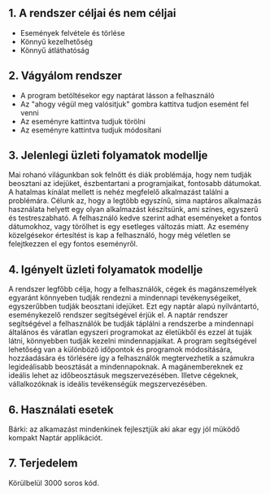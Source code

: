 ## 1. A rendszer céljai és nem céljai
 - Események felvétele és törlése 
 - Könnyű kezelhetőség
 - Könnyű átláthatóság

## 2. Vágyálom rendszer
- A program betöltésekor egy naptárat lásson a felhasználó 
- Az "ahogy végül meg valósitjuk" gombra kattitva tudjon esemént fel venni
- Az eseményre kattintva tudjuk törölni 
- Az eseményre kattintva tudjuk módosítani


## 3.  Jelenlegi üzleti folyamatok modellje

Mai rohanó világunkban sok felnőtt és diák problémája, hogy nem tudják beosztani az idejüket, észbentartani a programjaikat, fontosabb dátumokat. A hatalmas kínálat mellett is nehéz megfelelő alkalmazást találni a problémára. Célunk az, hogy a legtöbb egyszínű, sima naptáros alkalmazás használata helyett egy olyan alkalmazást készítsünk, ami színes, egyszerű és testreszabható. A felhasználó kedve szerint adhat eseményeket a fontos dátumokhoz, vagy törölhet is egy esetleges változás miatt. Az esemény közelgésekor értesítést is kap a felhasználó, hogy még véletlen se felejtkezzen el egy fontos eseményről.

## 4. Igényelt üzleti folyamatok modellje
A rendszer legfőbb célja, hogy a felhasználók, cégek és magánszemélyek egyaránt könnyeben tudják rendezni a mindennapi tevékenységeiket, egyszerűbben tudják beosztani idejüket. Ezt egy naptár alapú nyilvántartó, eseménykezelő rendszer segítségével érjük el. A naptár rendszer segítségével a felhasználók be tudják táplálni a rendszerbe a mindennapi általános és váratlan egyszeri programokat az életükből és ezzel át tuják látni, könnyebben tudják kezelni mindennapjaikat. A program segítségével lehetőség van a különböző időpontok és programok módosítására, hozzáadására és törlésére így a felhasználók megtervezhetik a számukra legideálisabb beosztását a mindennapoknak. A magánembereknek ez ideális lehet az időbeosztásuk megszervezésében. Illetve cégeknek, vállalkozóknak is ideális tevékenségük megszervezésében.

## 6. Használati esetek
Bárki: az alkamazást mindenkinek fejlesztjük aki akar egy jól müködő kompakt Naptár applikációt.

## 7. Terjedelem
Körülbelül 3000 soros kód.
